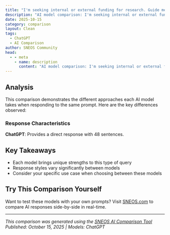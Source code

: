 ```yaml
---
title: "I'm seeking internal or external funding for research. Guide me: 1) Identify appropriate funding sources for career stage and research"
description: "AI model comparison: I'm seeking internal or external funding for research. Guide me: 1) Identify appropriate funding sou..."
date: 2025-10-15
category: comparison
layout: Clean
tags:
  - ChatGPT
  - AI Comparison
author: SNEOS Community
head:
  - - meta
    - name: description
      content: "AI model comparison: I'm seeking internal or external funding for research. Guide me: 1) Identify appropriate funding sources for career stag..."
---
```


<ChatComparison
  title="I'm seeking internal or external funding for research. Guide me: 1) Identify appropriate funding sources for career stage and research"
  prompt="I'm seeking internal or external funding for research. Guide me: 1) Identify appropriate funding sources for career stage and research"
  :responses='{"ChatGPT": "When seeking funding for research, it\u0027s important to align your career stage, research area, and the type of funding you\u2019re looking for. Here\u2019s a breakdown to help you identify appropriate funding sources:\n\n### 1. **Understand Your Career Stage**\n- **Early Career Researcher / Graduate Student**\n  - Focus on small grants, travel grants, or foundations that support early-stage researchers.\n  \n- **Postdoctoral Researcher**\n  - Look for postdoctoral fellowships or grants that allow independent research or collaborative projects.\n  \n- **Established Researcher / Faculty**\n  - Aim for larger grants from governmental bodies, established institutions, or foundation grants that support significant projects or long-term research.\n\n### 2. **Identify Your Research Area**\n- Clarify your research field (e.g., STEM, social sciences, humanities, etc.) as some organizations specialize in specific disciplines.\n\n### 3. **Funding Sources by Category**\n#### **Government Agencies**\n- **National Institutes of Health (NIH)**: For health-related research.\n- **National Science Foundation (NSF)**: For projects in science, engineering, and education.\n- **Department of Defense (DoD)**: For research with defense applications.\n- **National Endowment for the Humanities (NEH)**: For humanities research.\n  \n#### **Foundation Grants**\n- **Howard G. Buffett Foundation**: Focus on various issues like peace, conflict resolution, and global food security.\n- **Sloan Research Fellowship**: For early-career scientists.\n- **Gates Foundation**: Offers grants for innovative solutions in global health and education.\n\n#### **Industry Partnerships**\n- Seek funding from companies that are interested in research that aligns with their business objectives.\n- Look for sponsored research agreements with companies in your field.\n\n### 4. **Types of Funding Opportunities**\n- **Fellowships**: For individual researchers (e.g., Fulbright, NIH F32).\n- **Grants**: For projects (e.g., NSF CAREER program for early-career faculty).\n- **Scholarships**: If applicable, especially for undergraduate or graduate students.\n- **Crowdfunding**: Platforms like Experiment.com for research projects.\n  \n#### **Research Networks and Societies**\n- Join professional associations in your field which often provide grant opportunities for members (e.g., American Psychological Association, IEEE).\n\n### 5. **Resources for Finding Funding**\n- **Grants.gov**: For federal funding opportunities.\n- **Foundation Center**: For private foundations and grants.\n- **Research Professional**: Subscription service for finding grants.\n- **University Research Offices**: They often have lists of available grants and can provide support.\n\n### 6. **Tips for Finding and Applying for Funding**\n- **Networking**: Connect with peers and mentors who can guide you.\n- **Customize Applications**: Tailor each application to the specific funding agency\u2019s priorities.\n- **Start Early**: Finding and applying for funding can be time-consuming.\n- **Feedback**: Get input on your proposals from colleagues or experienced researchers.\n\n### Conclusion\nIdentify your career stage and research area, and use the above pointers to locate funding sources. Building a strong proposal and networking with potential funders is just as crucial as finding the right funding opportunities. Good luck!"}' published-date="{DateTime.UtcNow:HH:mm}"
/>

## Analysis

This comparison demonstrates the different approaches each AI model takes when responding to the same prompt. Here are the key differences observed:

### Response Characteristics

**ChatGPT**: Provides a direct response with 48 sentences. 

## Key Takeaways

- Each model brings unique strengths to this type of query
- Response styles vary significantly between models
- Consider your specific use case when choosing between these models

## Try This Comparison Yourself

Want to test these models with your own prompts? Visit [SNEOS.com](https://sneos.com) to compare AI responses side-by-side in real-time.

---

*This comparison was generated using the [SNEOS AI Comparison Tool](https://sneos.com)*
*Published: October 15, 2025 | Models: ChatGPT*
